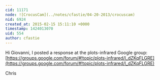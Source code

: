 ```yaml
---
cid: 11171
node: ![CrocusCam](../notes/cfastie/04-20-2013/crocuscam)
nid: 6924
created_at: 2015-02-15 15:11:10 +0000
timestamp: 1424013070
uid: 554
author: cfastie
---
```


Hi Giovanni,
I posted a response at the plots-infrared Google group: [https://groups.google.com/forum/#!topic/plots-infrared/l_dZKqFLGRE](https://groups.google.com/forum/#!topic/plots-infrared/l_dZKqFLGRE)

Chris